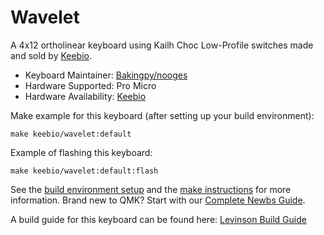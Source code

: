 # Wavelet

A 4x12 ortholinear keyboard using Kailh Choc Low-Profile switches made and sold by [Keebio](https://keeb.io).

* Keyboard Maintainer: [Bakingpy/nooges](https://github.com/nooges)
* Hardware Supported: Pro Micro
* Hardware Availability: [Keebio](https://keeb.io)

Make example for this keyboard (after setting up your build environment):

    make keebio/wavelet:default

Example of flashing this keyboard:

    make keebio/wavelet:default:flash

See the [build environment setup](https://docs.qmk.fm/#/getting_started_build_tools) and the [make instructions](https://docs.qmk.fm/#/getting_started_make_guide) for more information. Brand new to QMK? Start with our [Complete Newbs Guide](https://docs.qmk.fm/#/newbs).

A build guide for this keyboard can be found here: [Levinson Build Guide](https://docs.keeb.io)
